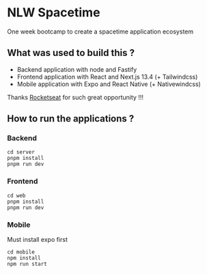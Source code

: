 # NLW Spacetime
One week bootcamp to create a spacetime application ecosystem

## What was used to build this ?
- Backend application with node and Fastify
- Frontend application with React and Next.js 13.4 (+ Tailwindcss)
- Mobile application with Expo and React Native (+ Nativewindcss)

Thanks [Rocketseat](https://www.rocketseat.com.br/) for such great opportunity !!!

## How to run the applications ?

### Backend
```
cd server
pnpm install
pnpm run dev
```

### Frontend
```
cd web
pnpm install
pnpm run dev
```

### Mobile
Must install expo first

```
cd mobile
npm install
npm run start
```